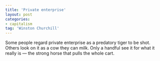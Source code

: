 ```yaml
---
title: 'Private enterprise'
layout: post
categories:
- capitalism
tag: 'Winston Churchill'
---
```


Some people regard private enterprise as a predatory tiger to be shot. Others look on it as a cow they can milk. Only a handful see it for what it really is — the strong horse that pulls the whole cart.